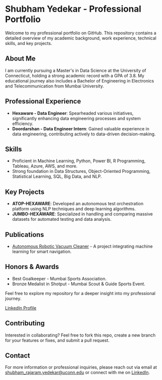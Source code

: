 # Shubham Yedekar - Professional Portfolio

Welcome to my professional portfolio on GitHub. This repository contains a detailed overview of my academic background, work experience, technical skills, and key projects. 

## About Me

I am currently pursuing a Master's in Data Science at the University of Connecticut, holding a strong academic record with a GPA of 3.8. My educational journey also includes a Bachelor of Engineering in Electronics and Telecommunication from Mumbai University.

## Professional Experience

- **Hexaware - Data Engineer**: Spearheaded various initiatives, significantly enhancing data engineering processes and system efficiency.
- **Doordarshan - Data Engineer Intern**: Gained valuable experience in data engineering, contributing actively to data-driven decision-making.

## Skills

- Proficient in Machine Learning, Python, Power BI, R Programming, Tableau, Azure, AWS, and more.
- Strong foundation in Data Structures, Object-Oriented Programming, Statistical Learning, SQL, Big Data, and NLP.

## Key Projects

- **ATOP-HEXAWARE**: Developed an autonomous test orchestration platform using NLP techniques and deep learning algorithms.
- **JUMBO-HEXAWARE**: Specialized in handling and comparing massive datasets for automated testing and data analysis.

## Publications

- [Autonomous Robotic Vacuum Cleaner](https://irjiet.com/Volume-5/Issue-4-April-2021/Autonomous-Robotic-Vacuum-Cleaner/437) - A project integrating machine learning for smart navigation.

## Honors & Awards

- Best Goalkeeper - Mumbai Sports Association.
- Bronze Medalist in Shotput - Mumbai Scout & Guide Sports Event.

Feel free to explore my repository for a deeper insight into my professional journey.

[LinkedIn Profile](www.linkedin.com/in/shubham-yedekar-8a2a141b7)

## Contributing

Interested in collaborating? Feel free to fork this repo, create a new branch for your features or fixes, and submit a pull request.

## Contact

For more information or professional inquiries, please reach out via email at shubham_rajaram.yedekar@uconn.edu or connect with me on [LinkedIn](www.linkedin.com/in/shubham-yedekar-8a2a141b7).


